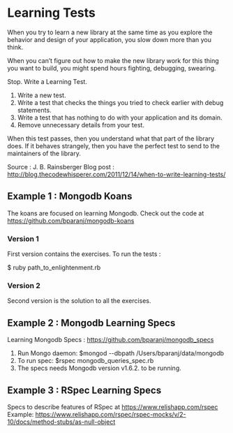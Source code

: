 # Learning Tests #

When you try to learn a new library at the same time as you explore the behavior and design of your application, you slow down more than you think.

When you can’t figure out how to make the new library work for this thing you want to build, you might spend hours fighting, debugging, swearing.

Stop. Write a Learning Test.

1. Write a new test.
2. Write a test that checks the things you tried to check earlier with debug statements.
3. Write a test that has nothing to do with your application and its domain.
4. Remove unnecessary details from your test.

When this test passes, then you understand what that part of the library does. If it behaves strangely, then you have the perfect test to send to the maintainers of the library.

Source : J. B. Rainsberger Blog post : http://blog.thecodewhisperer.com/2011/12/14/when-to-write-learning-tests/

## Example 1 : Mongodb Koans ##

The koans are focused on learning Mongodb. Check out the code at https://github.com/bparanj/mongodb-koans
	 
### Version 1 ###

First version contains the exercises. To run the tests :

$ ruby path_to_enlightenment.rb

### Version 2 ###

Second version is the solution to all the exercises.

## Example 2 : Mongodb Learning Specs ##

Learning Mongodb Specs : https://github.com/bparanj/mongodb_specs

1. Run Mongo daemon:
 			$mongod --dbpath /Users/bparanj/data/mongodb
2. To run spec:
			$rspec mongodb_queries_spec.rb 
3. The specs needs Mongodb version v1.6.2. to be running.

## Example 3 : RSpec Learning Specs ##

Specs to describe features of RSpec at https://www.relishapp.com/rspec
Example:  https://www.relishapp.com/rspec/rspec-mocks/v/2-10/docs/method-stubs/as-null-object
